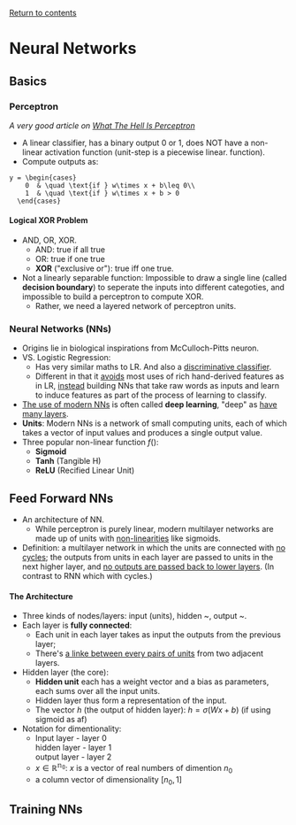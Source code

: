 [Return to contents](https://github.com/devychen/Notes-SNLP/tree/main#readme)

# Neural Networks

## Basics

### Perceptron
_A very good article on [What The Hell Is Perceptron](https://towardsdatascience.com/what-the-hell-is-perceptron-626217814f53)_
- A linear classifier, has a binary output $0$ or $1$, does NOT have a non-linear activation function (unit-step is a piecewise linear. function).
- Compute outputs as: <br>
```{math}
y = \begin{cases}
    0  & \quad \text{if } w\times x + b\leq 0\\
    1  & \quad \text{if } w\times x + b > 0
  \end{cases}
```


#### Logical XOR Problem
- AND, OR, XOR.
  - AND: true if all true
  - OR: true if one true
  - **XOR** ("exclusive or"): true iff one true.
- Not a linearly separable function: Impossible to draw a single line (called **decision boundary**) to seperate the inputs into different categoties, and impossible to build a perceptron to compute XOR. 
  - Rather, we need a layered network of perceptron units.

### Neural Networks (NNs)
- Origins lie in biological inspirations from McCulloch-Pitts neuron.
- VS. Logistic Regression:
  - Has very similar maths to LR. And also a <ins>discriminative classifier</ins>.
  - Different in that it <ins>avoids</ins> most uses of rich hand-derived features 
  as in LR, <ins>instead</ins> building NNs that take raw words as inputs 
  and learn to induce features as part of the process of learning to classify.
- <ins>The use of modern NNs</ins> is often called **deep learning**, "deep" as <ins>have many layers</ins>.
- **Units**: Modern NNs is a network of small computing units, each of which takes a vector of input values and produces a single output value.
- Three popular non-linear function $f()$:
  - **Sigmoid**
  - **Tanh** (Tangible H)
  - **ReLU** (Recified Linear Unit)


## Feed Forward NNs
- An architecture of NN. 
  - While perceptron is purely linear, modern multilayer networks are made up of units with <ins>non-linearities</ins> like sigmoids.
- Definition: a multilayer network in which the units are connected with <ins>no cycles</ins>; the outputs from units in each layer are passed to units in the next higher layer, and <ins>no outputs are passed back to lower layers</ins>. (In contrast to RNN which with cycles.)
#### The Architecture
- Three kinds of nodes/layers: input (units), hidden ~, output ~.
- Each layer is **fully connected**:
  - Each unit in each layer takes as input the outputs from the previous layer;
  - There's <ins>a linke between every pairs of units</ins> from two adjacent layers.
- Hidden layer (the core):
  - **Hidden unit** each has a weight vector and a bias as parameters, each sums over all the input units. 
  - Hidden layer thus form a representation of the input.
  - The vector $h$ (the output of hidden layer):
  $h=\sigma(Wx+b)$ (if using sigmoid as af)
- Notation for dimentionality:
  - Input layer - layer 0 <br> hidden layer - layer 1 <br> output layer - layer 2
  - $x\in \mathbb{R^{n_0}}$: $x$ is a vector of real numbers of dimention $n_0$
  - a column vector of dimensionality $[n_0, 1]$
  

## Training NNs

